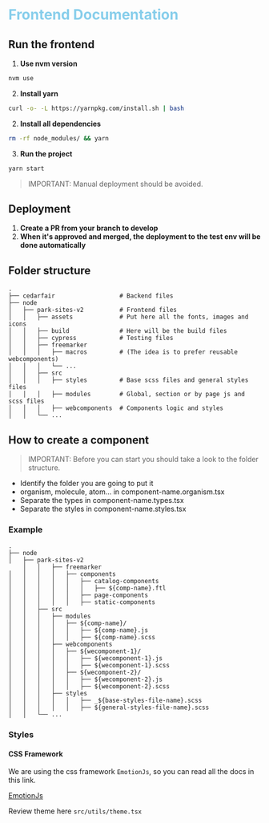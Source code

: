 <h1 style="color: skyblue;">
  Frontend Documentation
</h1>

## Run the frontend

1) **Use nvm version**
```sh
nvm use
```

2) **Install yarn**
```sh
curl -o- -L https://yarnpkg.com/install.sh | bash
```

2) **Install all dependencies**
```sh
rm -rf node_modules/ && yarn
```

3) **Run the project**
```sh
yarn start
```


>IMPORTANT: Manual deployment should be avoided.

## Deployment

1) **Create a PR from your branch to develop**
2) **When it's approved and merged, the deployment to the test env will be done automatically**


## Folder structure

    .
    ├── cedarfair                  # Backend files
    ├── node                    
    │   ├── park-sites-v2          # Frontend files
    │   │   ├── assets             # Put here all the fonts, images and icons
    │   │   ├── build              # Here will be the build files
    │   │   ├── cypress            # Testing files
    │   │   ├── freemarker         
    │   │   │   ├── macros         # (The idea is to prefer reusable webcomponents)
    │   │   │   └── ...                
    │   │   ├── src            
    │   │   │   ├── styles         # Base scss files and general styles files
    │   │   │   ├── modules        # Global, section or by page js and scss files
    │   │   │   ├── webcomponents  # Components logic and styles
    │   │   └── ...                



## How to create a component

>IMPORTANT: Before you can start you should take a look to the folder structure.

* Identify the folder you are going to put it
* organism, molecule, atom... in component-name.organism.tsx
* Separate the types in component-name.types.tsx
* Separate the styles in component-name.styles.tsx

### Example
    .
    ├── node                    
    │   ├── park-sites-v2          
        │   │   ├── freemarker         
    │   │   │   │   ├── components         
    │   │   │   │   │   ├── catalog-components         
    │   │   │   │   │   │   ├── ${comp-name}.ftl         
    │   │   │   │   │   ├── page-components         
    │   │   │   │   │   ├── static-components         
    │   │   ├── src            
    │   │   │   ├── modules
    │   │   │   │   ├── ${comp-name}/
    │   │   │   │   │   ├── ${comp-name}.js
    │   │   │   │   │   ├── ${comp-name}.scss
    │   │   │   ├── webcomponents
    │   │   │   │   ├── ${wecomponent-1}/
    │   │   │   │   │   ├── ${wecomponent-1}.js
    │   │   │   │   │   ├── ${wecomponent-1}.scss
    │   │   │   │   ├── ${wecomponent-2}/
    │   │   │   │   │   ├── ${wecomponent-2}.js
    │   │   │   │   │   ├── ${wecomponent-2}.scss
    │   │   │   ├── styles
    │   │   │   │   │   ├── _${base-styles-file-name}.scss
    │   │   │   │   │   ├── ${general-styles-file-name}.scss
    │   │   └── ...                


### Styles


#### CSS Framework
We are using the css framework `EmotionJs`, so you can read all the docs in this link.

[EmotionJs](https://emotion.sh/docs/introduction)

Review theme here `src/utils/theme.tsx`

